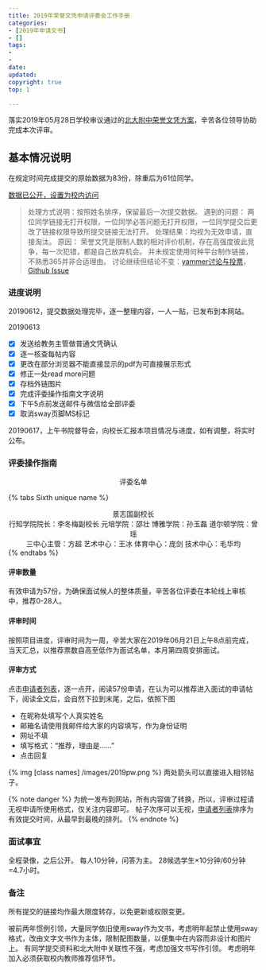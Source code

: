 ```yaml
---
title: 2019年荣誉文凭申请评委会工作手册
categories:
- [2019年申请文书]
- []
tags: 
- 
- 
date:
updated:
copyright: true
top: 1

---
```


落实2019年05月28日学校审议通过的[北大附中荣誉文凭方案](https://pkuschool.github.io/Honours-programs/2019/05/16/2019rules/)，辛苦各位领导协助完成本次评审。

## 基本情况说明

在规定时间完成提交的原始数据为83份，除重后为61位同学。

[数据已公开，设置为校内访问](https://bdfz-my.sharepoint.com/:x:/g/personal/sunyulei_i_pkuschool_edu_cn/EcaVz8gLVJRBqC8CBDjC8gIBquUObREpjTD5axWjAyBlXg)
> 处理方式说明：按照姓名排序，保留最后一次提交数据。
> 遇到的问题：
两位同学链接无打开权限，一位同学必答问题无打开权限，一位同学提交后更改了链接权限导致所提交链接无法打开。
处理结果：均视为无效申请，直接淘汰。
原因：
荣誉文凭是限制人数的相对评价机制，存在高强度彼此竞争，每一次犯错，都是自己放弃机会。
并未规定使用何种平台制作链接，不熟悉365并非合适理由。
讨论继续但结论不变：[yammer讨论与投票](https://www.yammer.com/i.pkuschool.edu.cn/threads/190258861154304)，[Github Issue](https://github.com/pkuschool/Honours-programs/issues/8)

### 进度说明

20190612，提交数据处理完毕，逐一整理内容，一人一贴，已发布到本网站。

20190613
- [x] 发送给教务主管做普通文凭确认
- [x] 逐一核查每帖内容
- [x] 更改在部分浏览器不能直接显示的pdf为可直接展示形式
- [x] 修正一处read more问题
- [x] 存档外链图片
- [x] 完成评委操作指南文字说明
- [x] 下午5点前发送邮件与微信给全部评委
- [x]  取消sway页脚MS标记
  
20190617，上午书院督导会，向校长汇报本项目情况与进度，如有调整，将实时公布。

### 评委操作指南

<center>评委名单</center>

{% tabs Sixth unique name %}
<!-- tab 高中部@user-circle -->
<center>
景志国副校长
</center>
<!-- endtab -->

<!-- tab 四学院@user-circle -->
<center>
行知学院院长：李冬梅副校长
元培学院：邵壮
博雅学院：孙玉磊
道尔顿学院：曾瑶
</center>
<!-- endtab -->

<!-- tab 三中心@user-circle -->
<center>
三中心主管：方超
艺术中心：王冰
体育中心：庞剑
技术中心：毛华均
</center>
<!-- endtab -->
{% endtabs %}

#### 评审数量

有效申请为57份，为确保面试候人的整体质量，辛苦各位评委在本轮线上审核中，推荐0-28人。

#### 评审时间

按照项目进度，评审时间为一周，辛苦大家在2019年06月21日上午8点前完成，当天汇总，以推荐票数自高至低作为面试名单，本月第四周安排面试。

#### 评审方式

点击[申请者列表](https://pkuschool.github.io/Honours-programs/about/)，逐一点开，阅读57份申请，在认为可以推荐进入面试的申请帖下，阅读全文后，会自然下拉到末尾，之后，依照下图

* 在昵称处填写个人真实姓名
* 邮箱名请使用我邮件给大家的内容填写，作为身份证明
* 网址不填
* 填写格式：“推荐，理由是……”
* 点击回复
  
{% img [class names] /images/2019pw.png %}
两处箭头可以直接进入相邻帖子。

{% note danger %} 
为统一发布到网站，所有内容做了转换，所以，评审过程请无视申请所使用格式，仅关注内容即可。
帖子次序可以无视，[申请者列表](https://pkuschool.github.io/Honours-programs/about/)排序为有效提交时间，从最早到最晚的排列。
 {% endnote %}


### 面试事宜

全程录像，之后公开。
每人10分钟，问答为主。
28候选学生×10分钟/60分钟=4.7小时。

### 备注

所有提交的链接均作最大限度转存，以免更新或权限变更。

被前两年惯例引领，大量同学依旧使用sway作为文书，考虑明年起禁止使用sway格式，改由文字文书作为主体，限制配图数量，以便集中在内容而非设计和图片上。
有同学提交资料和北大附中关联性不强，考虑加强文书写作引领。
考虑明年加入必须获取校内教师推荐信环节。